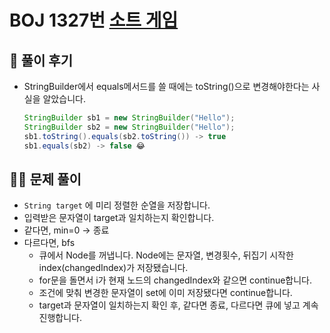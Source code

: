 # BOJ 1327번 [소트 게임](https://www.acmicpc.net/problem/1327)

## 🌈 풀이 후기
* StringBuilder에서 equals메서드를 쓸 때에는 toString()으로 변경해야한다는 사실을 알았습니다.
    ``` java
    StringBuilder sb1 = new StringBuilder("Hello");
    StringBuilder sb2 = new StringBuilder("Hello");
    sb1.toString().equals(sb2.toString()) -> true
    sb1.equals(sb2) -> false 😂
    ```
## 👩‍🏫 문제 풀이
* `String target` 에 미리 정렬한 순열을 저장합니다.
* 입력받은 문자열이 target과 일치하는지 확인합니다.
* 같다면, min=0 -> 종료
* 다르다면, bfs
    * 큐에서 Node를 꺼냅니다. Node에는 문자열, 변경횟수, 뒤집기 시작한 index(changedIndex)가 저장됐습니다.
    * for문을 돌면서 i가 현재 노드의 changedIndex와 같으면 continue합니다.
    * 조건에 맞춰 변경한 문자열이 set에 이미 저장됐다면 continue합니다.
    * target과 문자열이 일치하는지 확인 후, 같다면 종료, 다르다면 큐에 넣고 계속 진행합니다.

